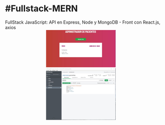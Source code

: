 <h1>#Fullstack-MERN </h1>
FullStack JavaScript: API en Express, Node y MongoDB - Front con React.js, axios

<div align="center"> 
     <img width="45%" src="img1.jpg" alt="About screen" title="About screen"</img> 
     <img height="0" width="8px"> 
     
</div> 

<div align="center"> 
     <img width="45%" src="img3.jpg" alt="About screen" title="About screen"</img> 
     <img height="0" width="8px"> 
     
</div> 